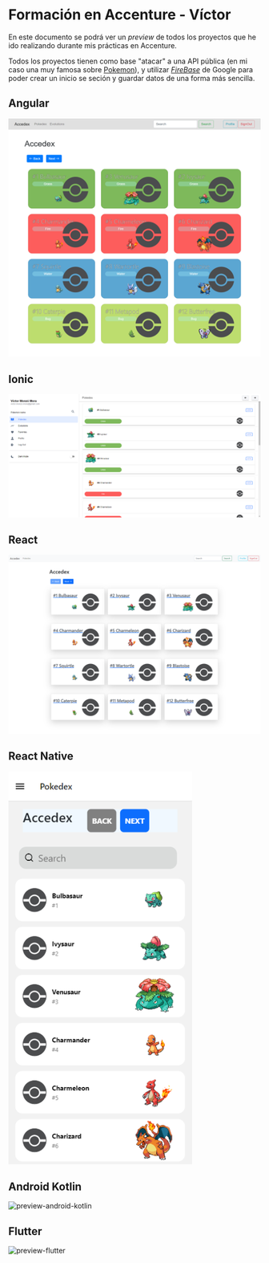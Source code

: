 # Formación en Accenture - Víctor

En este documento se podrá ver un *preview* de todos los proyectos que he ido realizando durante mis prácticas en Accenture. 

Todos los proyectos tienen como base "atacar" a una API pública (en mi caso una muy famosa sobre [Pokemon](https://pokeapi.co/)), y utilizar [*FireBase*](https://firebase.google.com/) de Google para poder crear un inicio se seción y guardar datos de una forma más sencilla.

## Angular
![preview-angular](Imgs/preview-angular.png)

## Ionic
![preview-web-ionic](Imgs/preview-web-ionic.png)

## React
![preview-web-react](Imgs/preview-react.png)

## React Native
![preview-web-react-native](Imgs/preview-react-native.png)

## Android Kotlin
![preview-android-kotlin](Imgs/preview-android-kotlin.png)

## Flutter
![preview-flutter](Imgs/preview-flutter.png)
